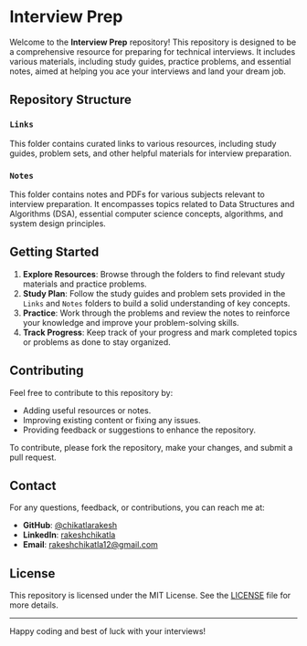 # Interview Prep

Welcome to the **Interview Prep** repository! This repository is designed to be a comprehensive resource for preparing for technical interviews. It includes various materials, including study guides, practice problems, and essential notes, aimed at helping you ace your interviews and land your dream job.

## Repository Structure

### `Links`
This folder contains curated links to various resources, including study guides, problem sets, and other helpful materials for interview preparation.

### `Notes`
This folder contains notes and PDFs for various subjects relevant to interview preparation. It encompasses topics related to Data Structures and Algorithms (DSA), essential computer science concepts, algorithms, and system design principles.

## Getting Started

1. **Explore Resources**: Browse through the folders to find relevant study materials and practice problems.
2. **Study Plan**: Follow the study guides and problem sets provided in the `Links` and `Notes` folders to build a solid understanding of key concepts.
3. **Practice**: Work through the problems and review the notes to reinforce your knowledge and improve your problem-solving skills.
4. **Track Progress**: Keep track of your progress and mark completed topics or problems as done to stay organized.

## Contributing

Feel free to contribute to this repository by:
- Adding useful resources or notes.
- Improving existing content or fixing any issues.
- Providing feedback or suggestions to enhance the repository.

To contribute, please fork the repository, make your changes, and submit a pull request. 

## Contact

For any questions, feedback, or contributions, you can reach me at:
- **GitHub**: [@chikatlarakesh](https://github.com/chikatlarakesh)
- **LinkedIn**: [rakeshchikatla](https://www.linkedin.com/in/rakeshchikatla/)
- **Email**: [rakeshchikatla12@gmail.com](mailto:rakeshchikatla12@gmail.com)

## License

This repository is licensed under the MIT License. See the [LICENSE](LICENSE) file for more details.

---

Happy coding and best of luck with your interviews!
